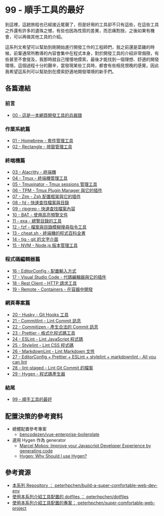 # 99 - 順手工具的最好

到這裡，這趟旅程也已經接近尾聲了，但是好用的工具卻不只有這些，在這些工具之外還有許多的遺珠之憾，有些也因為性質的差異，而忍痛割捨，之後如果有機會，可以再做其他工具的介紹。

這系列文希望可以幫助到剛開始進行開發工作的工程師們，我之前還是菜雞的時候，前輩通常所教導的內容會集中在程式本身，對於開發工具的介紹非常侷限，有些甚至不會提及，我那時就自己慢慢地摸索，最後才能找到一個理想、舒適的開發環境，這個過程十分的艱辛，當發現某些工具時，都會有些相見恨晚的感覺，因此我希望這系列可以幫助到在摸索舒適地開發環境的新手們。

## 各篇連結

### 前言

- [00 - 這是一本網頁開發工具的兵器譜](../00-preface/README.md)

### 作業系統篇

- [01 - Homebrew - 套件管理工具](../01-homebrew/README.md)
- [02 - Rectangle - 視窗管理工具](../02-rectangle/README.md)

### 終端機篇

- [03 - Alacritty - 終端機](../03-alacritty/README.md)
- [04 - Tmux - 終端機管理工具](../04-tmux/README.md)
- [05 - Tmuxinator - Tmux sessions 管理工具](../05-tmuxinator/README.md)
- [06 - TPM - Tmux Plugin Manager 與它的插件](../06-tpm-and-plugins/README.md)
- [07 - Zim - Zsh 配置框架與它的插件](../07-zimfw-and-plugins/README.md)
- [08 - fd - 快速查找檔案與目錄](../08-fd/README.md)
- [09 - ripgrep - 快速查找檔案內容](../09-ripgrep/README.md)
- [10 - BAT - 使用高亮預覽文件](../10-bat/README.md)
- [11 - exa - 總覽目錄的工具](../11-exa/README.md)
- [12 - fzf - 檔案與目錄模糊搜尋指令工具](../12-fzf/README.md)
- [13 - cheat.sh - 終端機的程式百科全書](../13-cheat-sh/README.md)
- [14 - tig - git 的文字介面](../14-tig/README.md)
- [15 - NVM - Node.js 版本管理工具](../15-nvm/README.md)

### 程式碼編輯器篇

- [16 - EditorConfig - 配置輸入方式](../16-editor-config/README.md)
- [17 - Visual Studio Code - 代碼編輯器與它的插件](../17-vscode-and-extensions/README.md)
- [18 - Rest Client - HTTP 請求工具](../18-vscode-restclient/README.md)
- [19 - Remote - Containers - 在容器中開發](../19-vscode-remote-containers/README.md)

### 網頁專案篇

- [20 - Husky - Git Hooks 工具](../20-husky/README.md)
- [21 - Commitlint - Lint Commit 訊息](../21-commitlint/README.md)
- [22 - Commitizen - 產生合法的 Commit 訊息](../22-commitizen/README.md)
- [23 - Prettier - 格式化程式碼工具](../23-prettier/README.md)
- [24 - ESLint - Lint JavaScript 程式碼](../24-eslint/README.md)
- [25 - Stylelint - Lint CSS 程式碼](../25-stylelint/README.md)
- [26 - MarkdownLint - Lint Markdown 文件](../26-markdownlint/README.md)
- [27 - EditorConfig + Prettier + ESLint + stylelint + markdownlint - All you can lint](../27-combo-all-you-can-lint/README.md)
- [28 - lint-staged - Lint Git Commit 的檔案](../27-lint-staged/README.md)
- [29 - Hygen - 程式碼產生器](../28-hygen/README.md)

### 結尾

- [99 - 順手工具的最好](../99-summary/README.md)

## 配置決策的參考資料

- 總體配置參考專案
  - [bencodezen/vue-enterprise-boilerplate](https://github.com/bencodezen/vue-enterprise-boilerplate)
- 選用 Hygen 作為 generator
  - [Marcel Mokos: Improve your Javascript Developer Experience by generating code](https://medium.com/ableneo/improve-your-javascript-developer-experience-by-generating-code-d10f7f2e9b6d)
  - [Hygen: Why Should I use Hygen?](http://www.hygen.io/docs/faq#why-should-i-use-hygen)

## 參考資源

- [本系列 Repository ： peterhpchen/build-a-super-comfortable-web-dev-env](https://github.com/peterhpchen/build-a-super-comfortable-web-dev-env)
- [使用本系列介紹工具配置的 dotfiles ： peterhpchen/dotfiles](https://github.com/peterhpchen/dotfiles)
- [使用本系列介紹工具配置的專案： peterhpchen/super-comfortable-web-project](https://github.com/peterhpchen/super-comfortable-web-project)
